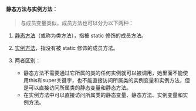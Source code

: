 #### 静态方法与实例方法：

> 与成员变量类似，成员方法也可以分为以下两种：

1. <u>静态方法</u>（或称为类方法），指被 static 修饰的成员方法。

2. <u>实例方法</u>，指没有被 static 修饰的成员方法。

3. 两者区别：

   - 静态方法不需要通过它所属的类的任何实例就可以被调用，她里面不能使用this和super关键字，也不能直接访问所属类的实例变量和实例方法，但是可以直接访问所属类的静态变量和静态方法。
   - 在实例方法中可以直接访问所属类的静态变量、静态方法、实例变量和实例方法。

   